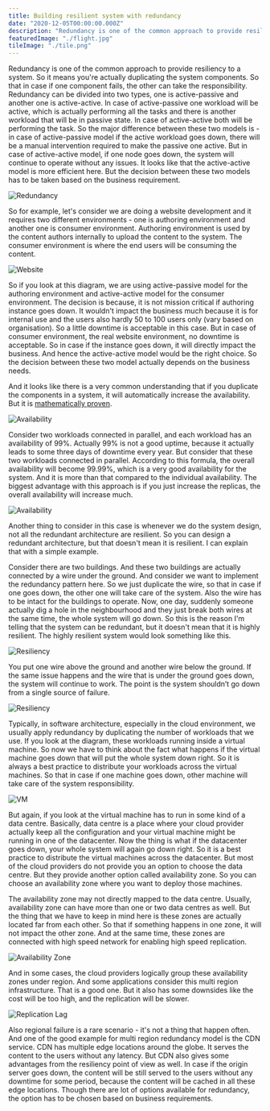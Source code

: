 ```yaml
---
title: Building resilient system with redundancy
date: "2020-12-05T00:00:00.000Z"
description: "Redundancy is one of the common approach to provide resiliency to a system. So it means you're actually duplicating the system components. So that in case if one component fails, the other can take the responsibility."
featuredImage: "./flight.jpg"
tileImage: "./tile.png"
---
```


Redundancy is one of the common approach to provide resiliency to a system. So it means you're actually duplicating the system components. So that in case if one component fails, the other can take the responsibility. Redundancy can be divided into two types, one is active-passive and another one is active-active. In case of active-passive one workload will be active, which is actually performing all the tasks and there is another workload that will be in passive state. In case of active-active both will be performing the task. So the major difference between these two models is - in case of active-passive model if the active workload goes down, there will be a manual intervention required to make the passive one active. But in case of active-active model, if one node goes down, the system will continue to operate without any issues. It looks like that the active-active model is more efficient here. But the decision between these two models has to be taken based on the business requirement. 

![Redundancy](./redundancy-types.png "Redundancy")  

So for example, let's consider we are doing a website development and it requires two different environments - one is authoring environment and another one is consumer environment. Authoring environment is used by the content authors internally to upload the content to the system. The consumer environment is where the end users will be consuming the content.

![Website](./website.png "Website")  

So if you look at this diagram, we are using active-passive model for the authoring environment and active-active model for the consumer environment. The decision is because, it is not mission critical if authoring instance goes down. It wouldn't impact the business much because it is for internal use and the users also hardly 50 to 100 users only (vary based on organisation). So a little downtime is acceptable in this case. But in case of consumer environment, the real website environment, no downtime is acceptable. So in case if the instance goes down, it will directly impact the business. And hence the active-active model would be the right choice. So the decision between these two model actually depends on the business needs. 

And it looks like there is a very common understanding that if you duplicate the components in a system, it will automatically increase the availability. But it is [mathematically proven](https://www.eventhelix.com/RealtimeMantra/FaultHandling/system_reliability_availability.htm). 

![Availability](./availability.png "Availability")  

Consider two workloads connected in parallel, and each workload has an availability of 99%. Actually 99% is not a good uptime, because it actually leads to some three days of downtime every year. But consider that these two workloads connected in parallel. According to this formula, the overall availability will become 99.99%, which is a very good availability for the system. And it is more than that compared to the individual availability. The biggest advantage with this approach is if you just increase the replicas, the overall availability will increase much.

![Availability](./availability-2.png "Availability")  

Another thing to consider in this case is whenever we do the system design, not all the redundant architecture are resilient. So you can design a redundant architecture, but that doesn't mean it is resilient. I can explain that with a simple example.

Consider there are two buildings. And these two buildings are actually connected by a wire under the ground. And consider we want to implement the redundancy pattern here. So we just duplicate the wire, so that in case if one goes down, the other one will take care of the system. Also the wire has to be intact for the buildings to operate. Now, one day, suddenly someone actually dig a hole in the neighbourhood and they just break both wires at the same time, the whole system will go down. So this is the reason I'm telling that the system can be redundant, but it doesn't mean that it is highly resilient. The highly resilient system would look something like this. 

![Resiliency](./resilient-wrong.png "Resiliency")  

You put one wire above the ground and another wire below the ground. If the same issue happens and the wire that is under the ground goes down, the system will continue to work. The point is the system shouldn’t go down from a single source of failure. 

![Resiliency](./resilient-correct.png "Resiliency")  

Typically, in software architecture, especially in the cloud environment, we usually apply redundancy by duplicating the number of workloads that we use. If you look at the diagram, these workloads running inside a virtual machine. So now we have to think about the fact what happens if the virtual machine goes down that will put the whole system down right. So it is always a best practice to distribute your workloads across the virtual machines. So that in case if one machine goes down, other machine will take care of the system responsibility. 

![VM](./vm.png "VM")  

But again, if you look at the virtual machine has to run in some kind of a data centre. Basically, data centre is a place where your cloud provider actually keep all the configuration and your virtual machine might be running in one of the datacenter. Now the thing is what if the datacenter goes down, your whole system will again go down right. So it is a best practice to distribute the virtual machines across the datacenter. But most of the cloud providers do not provide you an option to choose the data centre. But they provide another option called availability zone. So you can choose an availability zone where you want to deploy those machines. 

The availability zone may not directly mapped to the data centre. Usually, availability zone can have more than one or two data centres as well. But the thing that we have to keep in mind here is these zones are actually located far from each other. So that if something happens in one zone, it will not impact the other zone. And at the same time, these zones are connected with high speed network for enabling high speed replication. 

![Availability Zone](./az.png "Availability Zone")  

And in some cases, the cloud providers logically group these availability zones under region. And some applications consider this multi region infrastructure. That is a good one. But it also has some downsides like the cost will be too high, and the replication will be slower. 

![Replication Lag](./replication-lag.png "Replication Lag")  

Also regional failure is a rare scenario - it's not a thing that happen often. And one of the good example for multi region redundancy model is the CDN service. CDN has multiple edge locations around the globe. It serves the content to the users without any latency. But CDN also gives some advantages from the resiliency point of view as well. In case if the origin server goes down, the content will be still served to the users without any downtime for some period, because the content will be cached in all these edge locations. Though there are lot of options available for redundancy, the option has to be chosen based on business requirements.


